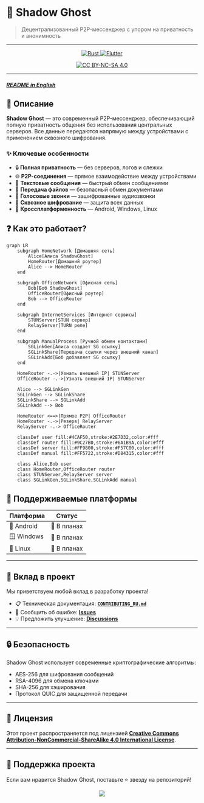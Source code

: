 # 🌙 Shadow Ghost

> Децентрализованный P2P-мессенджер с упором на приватность и анонимность

---

<p align="center">
  <a href="https://www.rust-lang.org/">
    <img src="https://img.shields.io/badge/rust-%23000000.svg?style=for-the-badge&logo=rust&logoColor=white" alt="Rust">
  </a>
  <a href="https://flutter.dev">
    <img src="https://img.shields.io/badge/Flutter-%2302569B.svg?style=for-the-badge&logo=Flutter&logoColor=white" alt="Flutter">
  </a>
</p>
<p align="center">
  <a href="http://creativecommons.org/licenses/by-nc-sa/4.0/">
    <img src="https://img.shields.io/badge/Лицензия-CC%20BY--NC--SA%204.0-lightgrey.svg" alt="CC BY-NC-SA 4.0">
  </a>
</p>

---

##### [**README in English**](README.md)

## 📱 Описание

**Shadow Ghost** — это современный P2P-мессенджер, обеспечивающий полную приватность общения без использования центральных серверов. Все данные передаются напрямую между устройствами с применением сквозного шифрования.

### ✨ Ключевые особенности

- 🔒 **Полная приватность** — без серверов, логов и слежки
- 🌐 **P2P-соединения** — прямое взаимодействие между устройствами
- 💬 **Текстовые сообщения** — быстрый обмен сообщениями
- 📁 **Передача файлов** — безопасный обмен документами
- 🎤 **Голосовые звонки** — зашифрованные аудиозвонки
- 🔐 **Сквозное шифрование** — защита всех данных
- 🚀 **Кроссплатформенность** — Android, Windows, Linux

## ❓ Как это работает?
  
```mermaid
graph LR
    subgraph HomeNetwork [Домашняя сеть]
        Alice[Алиса ShadowGhost]
        HomeRouter[Домашний роутер]
        Alice --> HomeRouter
    end
    
    subgraph OfficeNetwork [Офисная сеть]
        Bob[Боб ShadowGhost]
        OfficeRouter[Офисный роутер]
        Bob --> OfficeRouter
    end
    
    subgraph InternetServices [Интернет сервисы]
        STUNServer[STUN сервер]
        RelayServer[TURN реле]
    end
    
    subgraph ManualProcess [Ручной обмен контактами]
        SGLinkGen[Алиса создает SG ссылку]
        SGLinkShare[Передача ссылки через внешний канал]
        SGLinkAdd[Боб добавляет SG ссылку]
    end
    
    HomeRouter -.->|Узнать внешний IP| STUNServer
    OfficeRouter -.->|Узнать внешний IP| STUNServer
    
    Alice --> SGLinkGen
    SGLinkGen --> SGLinkShare
    SGLinkShare --> SGLinkAdd
    SGLinkAdd --> Bob
    
    HomeRouter <==>|Прямое P2P| OfficeRouter
    HomeRouter -.->|Резерв| RelayServer
    RelayServer -.-> OfficeRouter
    
    classDef user fill:#4CAF50,stroke:#2E7D32,color:#fff
    classDef router fill:#9C27B0,stroke:#6A1B9A,color:#fff
    classDef server fill:#FF9800,stroke:#F57C00,color:#fff
    classDef manual fill:#FF5722,stroke:#D84315,color:#fff
    
    class Alice,Bob user
    class HomeRouter,OfficeRouter router
    class STUNServer,RelayServer server
    class SGLinkGen,SGLinkShare,SGLinkAdd manual
```

## 🎯 Поддерживаемые платформы

| Платформа  | Статус      |
| ---------- | ----------- |
| 🤖 Android | 🚧 В планах |
| 🪟 Windows | 🚧 В планах |
| 🐧 Linux   | 🚧 В планах |

---

## 🤝 Вклад в проект

Мы приветствуем любой вклад в разработку проекта!

- 📋 Техническая документация: [**`CONTRIBUTING_RU.md`**](CONTRIBUTING_RU.md)
- 🐛 Сообщить об ошибке: [**Issues**](../../issues)
- 💡 Предложить улучшение: [**Discussions**](../../discussions)

---

## 🔒 Безопасность

Shadow Ghost использует современные криптографические алгоритмы:

- AES-256 для шифрования сообщений
- RSA-4096 для обмена ключами
- SHA-256 для хэширования
- Протокол QUIC для защищенной передачи

---

## 📄 Лицензия

Этот проект распространяется под лицензией [**Creative Commons Attribution-NonCommercial-ShareAlike 4.0 International License**](LICENSE).

---

## 🌟 Поддержка проекта

Если вам нравится Shadow Ghost, поставьте ⭐ звезду на репозиторий!

<p align="center">
  <img src="https://readme-typing-svg.demolab.com/?font=Fira+Code&size=20&pause=1000&color=FF2E2E&center=true&vCenter=true&width=800&lines=Made+with+%E2%9D%A4+for+privacy+and+freedom+of+communication.">
</p>
